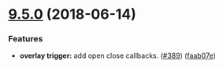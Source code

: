 <a name="9.5.0"></a>
# [9.5.0](https://github.com/purposeindustries/intellyo-application-design-system/compare/v9.4.2...v9.5.0) (2018-06-14)


### Features

* **overlay trigger:** add open close callbacks. ([#389](https://github.com/purposeindustries/intellyo-application-design-system/issues/389)) ([faab07e](https://github.com/purposeindustries/intellyo-application-design-system/commit/faab07e))



